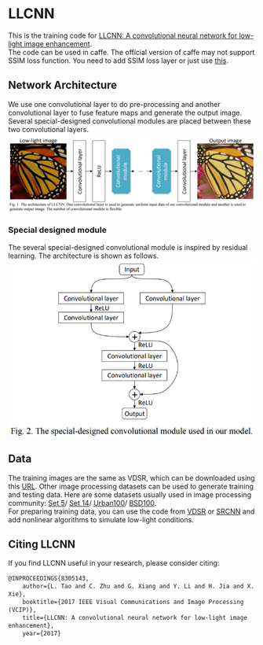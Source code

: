 # LLCNN
This is the training code for [LLCNN: A convolutional neural network for low-light image enhancement](https://ieeexplore.ieee.org/abstract/document/8305143).   
The code can be used in caffe. The official version of caffe may not support SSIM loss function. You need to add SSIM loss layer or just use [this](https://github.com/onalbach/caffe-deep-shading).    

## Network Architecture 
We use one convolutional layer to do pre-processing and another convolutional layer to fuse feature maps and generate the output image. Several special-designed convolutional modules are placed between these two convolutional layers.
![image](./img/network.PNG) 
### Special designed module
The several special-designed convolutional module is inspired by residual learning. The architecture is shown as follows.   
![image](./img/module.PNG)   

## Data
The training images are the same as VDSR, which can be downloaded using this [URL](http://cv.snu.ac.kr/research/VDSR/train_data.zip).  Other image processing datasets can be used to generate training and testing data. Here are some datasets usually used in image processing community: [Set 5](https://uofi.box.com/shared/static/kfahv87nfe8ax910l85dksyl2q212voc.zip)/
[Set 14](https://uofi.box.com/shared/static/igsnfieh4lz68l926l8xbklwsnnk8we9.zip)/
[Urban100](https://uofi.box.com/shared/static/65upg43jjd0a4cwsiqgl6o6ixube6klm.zip)/
[BSD100](https://uofi.box.com/shared/static/qgctsplb8txrksm9to9x01zfa4m61ngq.zip).        
For preparing training data, you can use the code from [VDSR](https://github.com/huangzehao/caffe-vdsr) or [SRCNN](http://mmlab.ie.cuhk.edu.hk/projects/SRCNN.html) and add nonlinear algorithms to simulate low-light conditions. 

## Citing LLCNN
If you find LLCNN useful in your research, please consider citing:
```
@INPROCEEDINGS{8305143, 
    author={L. Tao and C. Zhu and G. Xiang and Y. Li and H. Jia and X. Xie}, 
	booktitle={2017 IEEE Visual Communications and Image Processing (VCIP)}, 
	title={LLCNN: A convolutional neural network for low-light image enhancement}, 
	year={2017}
```
